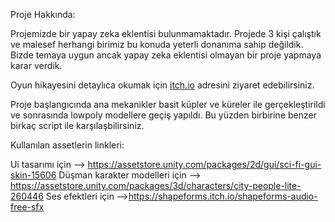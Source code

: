 Proje Hakkında: 

Projemizde bir yapay zeka eklentisi bulunmamaktadır. Projede 3 kişi çalıştık ve malesef herhangi birimiz bu konuda yeterli donanıma sahip değildik.
Bizde temaya uygun ancak yapay zeka eklentisi olmayan bir proje yapmaya karar verdik.

Oyun hikayesini detaylıca okumak için [itch.io](https://13fps.itch.io/oua-grup-72-proje) adresini ziyaret edebilirsiniz.

Proje başlangıcında ana mekanikler basit küpler ve küreler ile gerçekleştirildi ve sonrasında lowpoly modellere geçiş yapıldı.
Bu yüzden birbirine benzer birkaç script ile karşılaşbilirsiniz.

Kullanılan assetlerin linkleri:

Ui tasarımı için --> https://assetstore.unity.com/packages/2d/gui/sci-fi-gui-skin-15606
Düşman karakter modelleri için --> https://assetstore.unity.com/packages/3d/characters/city-people-lite-260446
Ses efektleri için -->https://shapeforms.itch.io/shapeforms-audio-free-sfx
